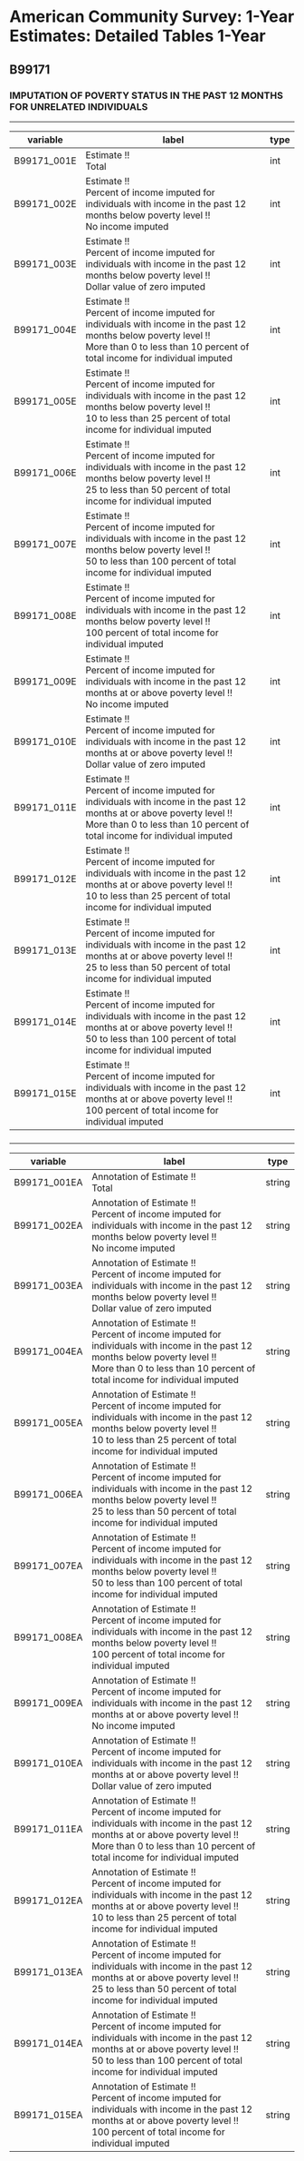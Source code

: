 # American Community Survey: 1-Year Estimates: Detailed Tables 1-Year

## B99171

### IMPUTATION OF POVERTY STATUS IN THE PAST 12 MONTHS FOR UNRELATED INDIVIDUALS

___

| variable | label | type |
| ----- | ----- | ----- |
| B99171_001E | Estimate !!<br>Total | int |
| B99171_002E | Estimate !!<br>Percent of income imputed for individuals with income in the past 12 months below poverty level !!<br>No income imputed | int |
| B99171_003E | Estimate !!<br>Percent of income imputed for individuals with income in the past 12 months below poverty level !!<br>Dollar value of zero imputed | int |
| B99171_004E | Estimate !!<br>Percent of income imputed for individuals with income in the past 12 months below poverty level !!<br>More than 0 to less than 10 percent of total income for individual imputed | int |
| B99171_005E | Estimate !!<br>Percent of income imputed for individuals with income in the past 12 months below poverty level !!<br>10 to less than 25 percent of total income for individual imputed | int |
| B99171_006E | Estimate !!<br>Percent of income imputed for individuals with income in the past 12 months below poverty level !!<br>25 to less than 50 percent of total income for individual imputed | int |
| B99171_007E | Estimate !!<br>Percent of income imputed for individuals with income in the past 12 months below poverty level !!<br>50 to less than 100 percent of total income for individual imputed | int |
| B99171_008E | Estimate !!<br>Percent of income imputed for individuals with income in the past 12 months below poverty level !!<br>100 percent of total income for individual imputed | int |
| B99171_009E | Estimate !!<br>Percent of income imputed for individuals with income in the past 12 months at or above poverty level !!<br>No income imputed | int |
| B99171_010E | Estimate !!<br>Percent of income imputed for individuals with income in the past 12 months at or above poverty level !!<br>Dollar value of zero imputed | int |
| B99171_011E | Estimate !!<br>Percent of income imputed for individuals with income in the past 12 months at or above poverty level !!<br>More than 0 to less than 10 percent of total income for individual imputed | int |
| B99171_012E | Estimate !!<br>Percent of income imputed for individuals with income in the past 12 months at or above poverty level !!<br>10 to less than 25 percent of total income for individual imputed | int |
| B99171_013E | Estimate !!<br>Percent of income imputed for individuals with income in the past 12 months at or above poverty level !!<br>25 to less than 50 percent of total income for individual imputed | int |
| B99171_014E | Estimate !!<br>Percent of income imputed for individuals with income in the past 12 months at or above poverty level !!<br>50 to less than 100 percent of total income for individual imputed | int |
| B99171_015E | Estimate !!<br>Percent of income imputed for individuals with income in the past 12 months at or above poverty level !!<br>100 percent of total income for individual imputed | int |
### 

___

| variable | label | type |
| ----- | ----- | ----- |
| B99171_001EA | Annotation of Estimate !!<br>Total | string |
| B99171_002EA | Annotation of Estimate !!<br>Percent of income imputed for individuals with income in the past 12 months below poverty level !!<br>No income imputed | string |
| B99171_003EA | Annotation of Estimate !!<br>Percent of income imputed for individuals with income in the past 12 months below poverty level !!<br>Dollar value of zero imputed | string |
| B99171_004EA | Annotation of Estimate !!<br>Percent of income imputed for individuals with income in the past 12 months below poverty level !!<br>More than 0 to less than 10 percent of total income for individual imputed | string |
| B99171_005EA | Annotation of Estimate !!<br>Percent of income imputed for individuals with income in the past 12 months below poverty level !!<br>10 to less than 25 percent of total income for individual imputed | string |
| B99171_006EA | Annotation of Estimate !!<br>Percent of income imputed for individuals with income in the past 12 months below poverty level !!<br>25 to less than 50 percent of total income for individual imputed | string |
| B99171_007EA | Annotation of Estimate !!<br>Percent of income imputed for individuals with income in the past 12 months below poverty level !!<br>50 to less than 100 percent of total income for individual imputed | string |
| B99171_008EA | Annotation of Estimate !!<br>Percent of income imputed for individuals with income in the past 12 months below poverty level !!<br>100 percent of total income for individual imputed | string |
| B99171_009EA | Annotation of Estimate !!<br>Percent of income imputed for individuals with income in the past 12 months at or above poverty level !!<br>No income imputed | string |
| B99171_010EA | Annotation of Estimate !!<br>Percent of income imputed for individuals with income in the past 12 months at or above poverty level !!<br>Dollar value of zero imputed | string |
| B99171_011EA | Annotation of Estimate !!<br>Percent of income imputed for individuals with income in the past 12 months at or above poverty level !!<br>More than 0 to less than 10 percent of total income for individual imputed | string |
| B99171_012EA | Annotation of Estimate !!<br>Percent of income imputed for individuals with income in the past 12 months at or above poverty level !!<br>10 to less than 25 percent of total income for individual imputed | string |
| B99171_013EA | Annotation of Estimate !!<br>Percent of income imputed for individuals with income in the past 12 months at or above poverty level !!<br>25 to less than 50 percent of total income for individual imputed | string |
| B99171_014EA | Annotation of Estimate !!<br>Percent of income imputed for individuals with income in the past 12 months at or above poverty level !!<br>50 to less than 100 percent of total income for individual imputed | string |
| B99171_015EA | Annotation of Estimate !!<br>Percent of income imputed for individuals with income in the past 12 months at or above poverty level !!<br>100 percent of total income for individual imputed | string |

